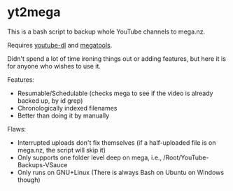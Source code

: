 # yt2mega
This is a bash script to backup whole YouTube channels to mega.nz.

Requires [youtube-dl](https://github.com/rg3/youtube-dl) and [megatools](https://github.com/megous/megatools).

Didn't spend a lot of time ironing things out or adding features, but here it is for anyone who wishes to use it.

Features:
- Resumable/Schedulable (checks mega to see if the video is already backed up, by id grep)
- Chronologically indexed filenames
- Better than doing it by manually

Flaws:
- Interrupted uploads don't fix themselves (if a half-uploaded file is on mega.nz, the script will skip it)
- Only supports one folder level deep on mega, i.e., /Root/YouTube-Backups-VSauce
- Only runs on GNU+Linux (There is always Bash on Ubuntu on Windows though)
